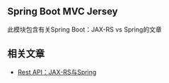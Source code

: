 ## Spring Boot MVC Jersey

此模块包含有关Spring Boot：JAX-RS vs Spring的文章

## 相关文章

+ [Rest API：JAX-RS与Spring](docs/RestAPI-JAX-RS与Spring.md)